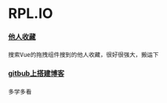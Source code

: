 # RPL.IO

#### [他人收藏](https://github.com/qgh810/qgh810.github.io/blob/master/README.md)

```
搜索Vue的拖拽组件搜到的他人收藏，很好很强大，搬运下
```

#### [gitbub上搭建博客](http://liuyanwei.jumppo.com/2014/02/12/how-to-deploy-a-blog-on-github-by-jekyll.html)

```
多学多看
```
